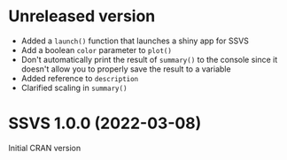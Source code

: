 # Unreleased version

- Added a `launch()` function that launches a shiny app for SSVS
- Add a boolean `color` parameter to `plot()`
- Don't automatically print the result of `summary()` to the console since it doesn't allow you to properly save the result to a variable
- Added reference to `description`
- Clarified scaling in `summary()`

# SSVS 1.0.0 (2022-03-08)

Initial CRAN version
